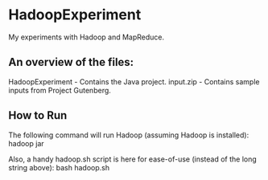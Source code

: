 HadoopExperiment
================

My experiments with Hadoop and MapReduce.

<h2 id="overview">An overview of the files:</h2>
HadoopExperiment - Contains the Java project.
input.zip - Contains sample inputs from Project Gutenberg.

<h2 id="commands">How to Run</h2>
The following command will run Hadoop (assuming Hadoop is installed):
hadoop jar <jar-file-location> <driver-class-location> <input-directory-location> <output-directory-location>

Also, a handy hadoop.sh script is here for ease-of-use (instead of the long string above):
bash hadoop.sh
